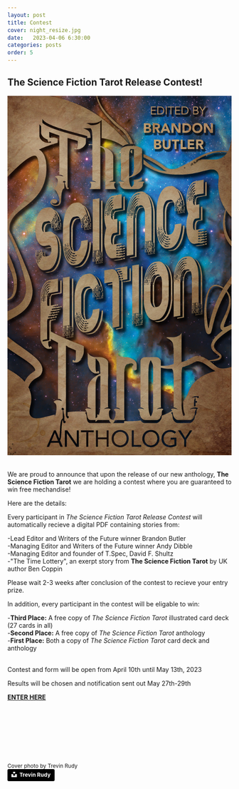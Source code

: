 ```yaml
---
layout: post
title: Contest
cover: night_resize.jpg
date:   2023-04-06 6:30:00
categories: posts
order: 5
---
```



## The Science Fiction Tarot Release Contest!
<div class="tile">
	<div>
		<a href="https://www.amazon.com/dp/B0BWBY5RVS" target="_blank">
			<img src="/images/The_Science_Fiction_Tarot_cover_2.jpg" class="tarot_card" />
		</a>
	</div>
</div>
<br />
<p>We are proud to announce that upon the release of our new anthology, <strong>The Science Fiction Tarot</strong> we are holding a contest where you are guaranteed to win free mechandise!</p>
<p>Here are the details:</p>
<p>Every participant in <em>The Science Fiction Tarot Release Contest</em> will automatically recieve a digital PDF containing stories from:</p>
-Lead Editor and Writers of the Future winner Brandon Butler<br />
-Managing Editor and Writers of the Future winner Andy Dibble<br />
-Managing Editor and founder of T.Spec, David F. Shultz<br />
-"The Time Lottery", an exerpt story from <strong>The Science Fiction Tarot</strong> by UK author Ben Coppin
<br />
<p>Please wait 2-3 weeks after conclusion of the contest to recieve your entry prize.</p>
<p>In addition, every participant in the contest will be eligable to win:</p>
-<strong>Third Place:</strong> A free copy of <em>The Science Fiction Tarot</em> illustrated card deck (27 cards in all)<br />
-<strong>Second Place:</strong> A free copy of <em>The Science Fiction Tarot</em> anthology<br />
-<strong>First Place:</strong> Both a copy of <em>The Science Fiction Tarot</em> card deck and anthology<br />
<br />
<p>Contest and form will be open from April 10th until May 13th, 2023</p>
<p>Results will be chosen and notification sent out May 27th-29th</p> 
<strong><a href="https://docs.google.com/forms/d/e/1FAIpQLScZkpbrfx72S20c_dT34l-2EGxGmT6o1mfjIw11WthQzE0fSA/viewform" target="_blank">ENTER HERE</a></strong><br />

<p>&nbsp;<p>
<p>&nbsp;<p>
<p>&nbsp;<p>
<p>&nbsp;<p>

<div style="font-size:12px">
Cover photo by Trevin Rudy
</div>
<a style="background-color:black;color:white;text-decoration:none;padding:4px 6px;font-family:-apple-system, BlinkMacSystemFont, &quot;San Francisco&quot;, &quot;Helvetica Neue&quot;, Helvetica, Ubuntu, Roboto, Noto, &quot;Segoe UI&quot;, Arial, sans-serif;font-size:12px;font-weight:bold;line-height:1.2;display:inline-block;border-radius:3px" href="https://unsplash.com/@trevinrudy?utm_medium=referral&amp;utm_campaign=photographer-credit&amp;utm_content=creditBadge" target="_blank" rel="noopener noreferrer" title="Download free do whatever you want high-resolution photos from Trevin Rudy"><span style="display:inline-block;padding:2px 3px"><svg xmlns="http://www.w3.org/2000/svg" style="height:12px;width:auto;position:relative;vertical-align:middle;top:-2px;fill:white" viewBox="0 0 32 32"><title>unsplash-logo</title><path d="M10 9V0h12v9H10zm12 5h10v18H0V14h10v9h12v-9z"></path></svg></span><span style="display:inline-block;padding:2px 3px">Trevin Rudy</span></a>
